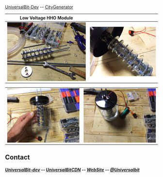 [UniversalBit-Dev](https://github.com/universalbit-dev) -- [CityGenerator](https://github.com/universalbit-dev/CityGenerator) 

| Low Voltage HHO Module                           |                             |
| ----------------------------------- | ----------------------------------- |
| ![hho_01](https://github.com/universalbit-dev/CityGenerator/blob/master/public/hho/HHO_01.JPG) | ![hho_02](https://github.com/universalbit-dev/CityGenerator/blob/master/public/hho/HHO_02.JPG) |

|                             |                             |
| ----------------------------------- | ----------------------------------- |
| ![hho_03](https://github.com/universalbit-dev/CityGenerator/blob/master/public/hho/HHO_03.JPG) | ![hho_04](https://github.com/universalbit-dev/CityGenerator/blob/master/public/hho/HHO_04.JPG) |

## Contact
##### [UniversalBit-dev](https://github.com/universalbit-dev) -- [UniversalBitCDN](https://universalbitcdn.it) -- [WebSite](https://universalbit.it) -- [@Universalbit](https://mastodon.social/@UniversalBit)
